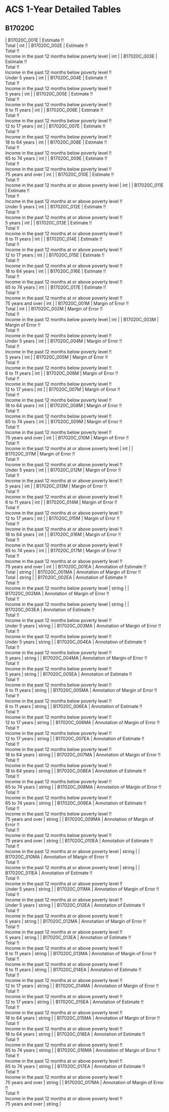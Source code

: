 # ACS 1-Year Detailed Tables

## B17020C

| B17020C_001E | Estimate !!<br>Total | int |
| B17020C_002E | Estimate !!<br>Total !!<br>Income in the past 12 months below poverty level | int |
| B17020C_003E | Estimate !!<br>Total !!<br>Income in the past 12 months below poverty level !!<br>Under 5 years | int |
| B17020C_004E | Estimate !!<br>Total !!<br>Income in the past 12 months below poverty level !!<br>5 years | int |
| B17020C_005E | Estimate !!<br>Total !!<br>Income in the past 12 months below poverty level !!<br>6 to 11 years | int |
| B17020C_006E | Estimate !!<br>Total !!<br>Income in the past 12 months below poverty level !!<br>12 to 17 years | int |
| B17020C_007E | Estimate !!<br>Total !!<br>Income in the past 12 months below poverty level !!<br>18 to 64 years | int |
| B17020C_008E | Estimate !!<br>Total !!<br>Income in the past 12 months below poverty level !!<br>65 to 74 years | int |
| B17020C_009E | Estimate !!<br>Total !!<br>Income in the past 12 months below poverty level !!<br>75 years and over | int |
| B17020C_010E | Estimate !!<br>Total !!<br>Income in the past 12 months at or above poverty level | int |
| B17020C_011E | Estimate !!<br>Total !!<br>Income in the past 12 months at or above poverty level !!<br>Under 5 years | int |
| B17020C_012E | Estimate !!<br>Total !!<br>Income in the past 12 months at or above poverty level !!<br>5 years | int |
| B17020C_013E | Estimate !!<br>Total !!<br>Income in the past 12 months at or above poverty level !!<br>6 to 11 years | int |
| B17020C_014E | Estimate !!<br>Total !!<br>Income in the past 12 months at or above poverty level !!<br>12 to 17 years | int |
| B17020C_015E | Estimate !!<br>Total !!<br>Income in the past 12 months at or above poverty level !!<br>18 to 64 years | int |
| B17020C_016E | Estimate !!<br>Total !!<br>Income in the past 12 months at or above poverty level !!<br>65 to 74 years | int |
| B17020C_017E | Estimate !!<br>Total !!<br>Income in the past 12 months at or above poverty level !!<br>75 years and over | int |
| B17020C_001M | Margin of Error !!<br>Total | int |
| B17020C_002M | Margin of Error !!<br>Total !!<br>Income in the past 12 months below poverty level | int |
| B17020C_003M | Margin of Error !!<br>Total !!<br>Income in the past 12 months below poverty level !!<br>Under 5 years | int |
| B17020C_004M | Margin of Error !!<br>Total !!<br>Income in the past 12 months below poverty level !!<br>5 years | int |
| B17020C_005M | Margin of Error !!<br>Total !!<br>Income in the past 12 months below poverty level !!<br>6 to 11 years | int |
| B17020C_006M | Margin of Error !!<br>Total !!<br>Income in the past 12 months below poverty level !!<br>12 to 17 years | int |
| B17020C_007M | Margin of Error !!<br>Total !!<br>Income in the past 12 months below poverty level !!<br>18 to 64 years | int |
| B17020C_008M | Margin of Error !!<br>Total !!<br>Income in the past 12 months below poverty level !!<br>65 to 74 years | int |
| B17020C_009M | Margin of Error !!<br>Total !!<br>Income in the past 12 months below poverty level !!<br>75 years and over | int |
| B17020C_010M | Margin of Error !!<br>Total !!<br>Income in the past 12 months at or above poverty level | int |
| B17020C_011M | Margin of Error !!<br>Total !!<br>Income in the past 12 months at or above poverty level !!<br>Under 5 years | int |
| B17020C_012M | Margin of Error !!<br>Total !!<br>Income in the past 12 months at or above poverty level !!<br>5 years | int |
| B17020C_013M | Margin of Error !!<br>Total !!<br>Income in the past 12 months at or above poverty level !!<br>6 to 11 years | int |
| B17020C_014M | Margin of Error !!<br>Total !!<br>Income in the past 12 months at or above poverty level !!<br>12 to 17 years | int |
| B17020C_015M | Margin of Error !!<br>Total !!<br>Income in the past 12 months at or above poverty level !!<br>18 to 64 years | int |
| B17020C_016M | Margin of Error !!<br>Total !!<br>Income in the past 12 months at or above poverty level !!<br>65 to 74 years | int |
| B17020C_017M | Margin of Error !!<br>Total !!<br>Income in the past 12 months at or above poverty level !!<br>75 years and over | int |
| B17020C_001EA | Annotation of Estimate !!<br>Total | string |
| B17020C_001MA | Annotation of Margin of Error !!<br>Total | string |
| B17020C_002EA | Annotation of Estimate !!<br>Total !!<br>Income in the past 12 months below poverty level | string |
| B17020C_002MA | Annotation of Margin of Error !!<br>Total !!<br>Income in the past 12 months below poverty level | string |
| B17020C_003EA | Annotation of Estimate !!<br>Total !!<br>Income in the past 12 months below poverty level !!<br>Under 5 years | string |
| B17020C_003MA | Annotation of Margin of Error !!<br>Total !!<br>Income in the past 12 months below poverty level !!<br>Under 5 years | string |
| B17020C_004EA | Annotation of Estimate !!<br>Total !!<br>Income in the past 12 months below poverty level !!<br>5 years | string |
| B17020C_004MA | Annotation of Margin of Error !!<br>Total !!<br>Income in the past 12 months below poverty level !!<br>5 years | string |
| B17020C_005EA | Annotation of Estimate !!<br>Total !!<br>Income in the past 12 months below poverty level !!<br>6 to 11 years | string |
| B17020C_005MA | Annotation of Margin of Error !!<br>Total !!<br>Income in the past 12 months below poverty level !!<br>6 to 11 years | string |
| B17020C_006EA | Annotation of Estimate !!<br>Total !!<br>Income in the past 12 months below poverty level !!<br>12 to 17 years | string |
| B17020C_006MA | Annotation of Margin of Error !!<br>Total !!<br>Income in the past 12 months below poverty level !!<br>12 to 17 years | string |
| B17020C_007EA | Annotation of Estimate !!<br>Total !!<br>Income in the past 12 months below poverty level !!<br>18 to 64 years | string |
| B17020C_007MA | Annotation of Margin of Error !!<br>Total !!<br>Income in the past 12 months below poverty level !!<br>18 to 64 years | string |
| B17020C_008EA | Annotation of Estimate !!<br>Total !!<br>Income in the past 12 months below poverty level !!<br>65 to 74 years | string |
| B17020C_008MA | Annotation of Margin of Error !!<br>Total !!<br>Income in the past 12 months below poverty level !!<br>65 to 74 years | string |
| B17020C_009EA | Annotation of Estimate !!<br>Total !!<br>Income in the past 12 months below poverty level !!<br>75 years and over | string |
| B17020C_009MA | Annotation of Margin of Error !!<br>Total !!<br>Income in the past 12 months below poverty level !!<br>75 years and over | string |
| B17020C_010EA | Annotation of Estimate !!<br>Total !!<br>Income in the past 12 months at or above poverty level | string |
| B17020C_010MA | Annotation of Margin of Error !!<br>Total !!<br>Income in the past 12 months at or above poverty level | string |
| B17020C_011EA | Annotation of Estimate !!<br>Total !!<br>Income in the past 12 months at or above poverty level !!<br>Under 5 years | string |
| B17020C_011MA | Annotation of Margin of Error !!<br>Total !!<br>Income in the past 12 months at or above poverty level !!<br>Under 5 years | string |
| B17020C_012EA | Annotation of Estimate !!<br>Total !!<br>Income in the past 12 months at or above poverty level !!<br>5 years | string |
| B17020C_012MA | Annotation of Margin of Error !!<br>Total !!<br>Income in the past 12 months at or above poverty level !!<br>5 years | string |
| B17020C_013EA | Annotation of Estimate !!<br>Total !!<br>Income in the past 12 months at or above poverty level !!<br>6 to 11 years | string |
| B17020C_013MA | Annotation of Margin of Error !!<br>Total !!<br>Income in the past 12 months at or above poverty level !!<br>6 to 11 years | string |
| B17020C_014EA | Annotation of Estimate !!<br>Total !!<br>Income in the past 12 months at or above poverty level !!<br>12 to 17 years | string |
| B17020C_014MA | Annotation of Margin of Error !!<br>Total !!<br>Income in the past 12 months at or above poverty level !!<br>12 to 17 years | string |
| B17020C_015EA | Annotation of Estimate !!<br>Total !!<br>Income in the past 12 months at or above poverty level !!<br>18 to 64 years | string |
| B17020C_015MA | Annotation of Margin of Error !!<br>Total !!<br>Income in the past 12 months at or above poverty level !!<br>18 to 64 years | string |
| B17020C_016EA | Annotation of Estimate !!<br>Total !!<br>Income in the past 12 months at or above poverty level !!<br>65 to 74 years | string |
| B17020C_016MA | Annotation of Margin of Error !!<br>Total !!<br>Income in the past 12 months at or above poverty level !!<br>65 to 74 years | string |
| B17020C_017EA | Annotation of Estimate !!<br>Total !!<br>Income in the past 12 months at or above poverty level !!<br>75 years and over | string |
| B17020C_017MA | Annotation of Margin of Error !!<br>Total !!<br>Income in the past 12 months at or above poverty level !!<br>75 years and over | string |

